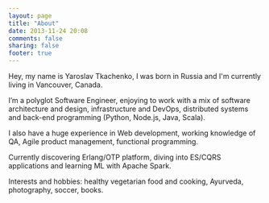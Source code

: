 ```yaml
---
layout: page
title: "About"
date: 2013-11-24 20:08
comments: false
sharing: false
footer: true
---
```

Hey, my name is Yaroslav Tkachenko, I was born in Russia and I'm currently living in Vancouver, Canada.

I’m a polyglot Software Engineer, enjoying to work with a mix of software architecture and design, infrastructure and DevOps, distributed systems and back-end programming (Python, Node.js, Java, Scala).

I also have a huge experience in Web development, working knowledge of QA, Agile product management, functional programming.

Currently discovering Erlang/OTP platform, diving into ES/CQRS applications and learning ML with Apache Spark.

Interests and hobbies: healthy vegetarian food and cooking, Ayurveda, photography, soccer, books.